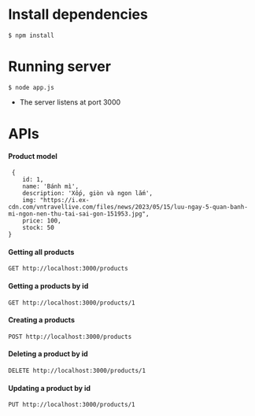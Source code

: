 # Install dependencies
```$ npm install```
# Running server
```$ node app.js```
- The server listens at port 3000
# APIs
#### Product model
     {
        id: 1,
        name: 'Bánh mì',
        description: 'Xốp, giòn và ngon lắm',
        img: "https://i.ex-cdn.com/vntravellive.com/files/news/2023/05/15/luu-ngay-5-quan-banh-mi-ngon-nen-thu-tai-sai-gon-151953.jpg",
        price: 100,
        stock: 50
    }
#### Getting all products
```GET http://localhost:3000/products```
#### Getting a products by id
```GET http://localhost:3000/products/1```
#### Creating a products
```POST http://localhost:3000/products```
#### Deleting a product by id
```DELETE http://localhost:3000/products/1```
#### Updating a product by id
```PUT http://localhost:3000/products/1```
